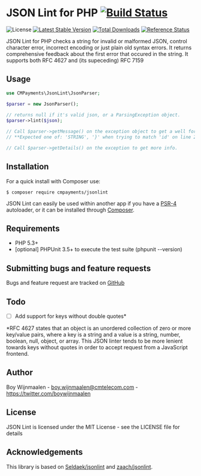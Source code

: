 # JSON Lint for PHP [![Build Status](https://img.shields.io/travis/cmpayments/jsonlint.svg)](https://travis-ci.org/cmpayments/jsonlint)

![License](https://img.shields.io/packagist/l/cmpayments/jsonlint.svg)
[![Latest Stable Version](https://img.shields.io/packagist/v/cmpayments/jsonlint.svg)](https://packagist.org/packages/cmpayments/jsonlint)
[![Total Downloads](https://img.shields.io/packagist/dt/cmpayments/jsonlint.svg)](https://packagist.org/packages/cmpayments/jsonlint)
[![Reference Status](https://www.versioneye.com/php/cmpayments:jsonlint/reference_badge.svg)](https://www.versioneye.com/php/cmpayments:jsonlint/references)

JSON Lint for PHP checks a string for invalid or malformed JSON, control character error, incorrect encoding or just plain old syntax errors.
It returns comprehensive feedback about the first error that occured in the string.
It supports both RFC 4627 and (its supeceding) RFC 7159

Usage
-----

```php
use CMPayments\JsonLint\JsonParser;

$parser = new JsonParser();
    
// returns null if it's valid json, or a ParsingException object.
$parser->lint($json);

// Call $parser->getMessage() on the exception object to get a well formatted error message error like this
// **Expected one of: 'STRING', '}' when trying to match 'id' on line 2, column 9**

// Call $parser->getDetails() on the exception to get more info.
```

Installation
------------

For a quick install with Composer use:

    $ composer require cmpayments/jsonlint

JSON Lint can easily be used within another app if you have a
[PSR-4](https://github.com/php-fig/fig-standards/blob/master/accepted/PSR-4-autoloader.md)
autoloader, or it can be installed through [Composer](https://getcomposer.org/).

Requirements
------------

- PHP 5.3+
- [optional] PHPUnit 3.5+ to execute the test suite (phpunit --version)

Submitting bugs and feature requests
------------------------------------

Bugs and feature request are tracked on [GitHub](https://github.com/cmpayments/jsonlint/issues)

Todo
----

- [ ] Add support for keys without double quotes*

*RFC 4627 states that an object is an unordered collection of zero or more key/value pairs, where a key is a string and a value is a string, number, boolean, null, object, or array.
This JSON linter tends to be more lenient towards keys without quotes in order to accept request from a JavaScript frontend.

Author
------

Boy Wijnmaalen - <boy.wijnmaalen@cmtelecom.com> - <https://twitter.com/boywijnmaalen>

License
-------

JSON Lint is licensed under the MIT License - see the LICENSE file for details

Acknowledgements
----------------

This library is based on [Seldaek/jsonlint](https://github.com/Seldaek/jsonlint) and [zaach/jsonlint](https://github.com/zaach/jsonlint).